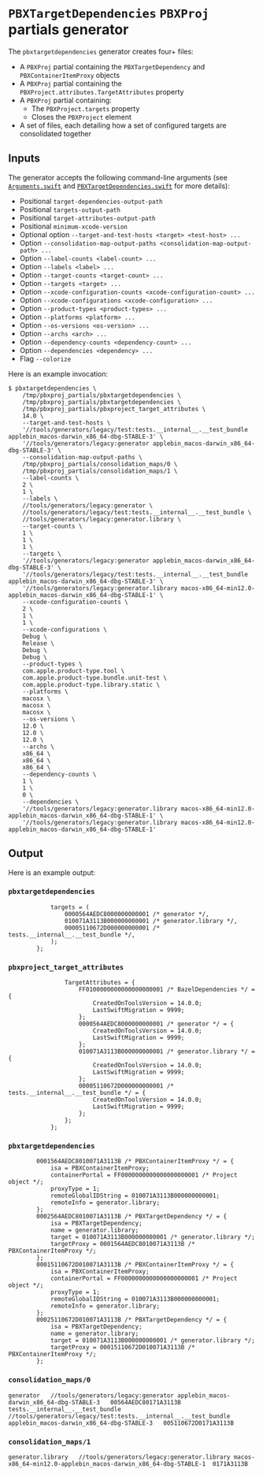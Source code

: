 # `PBXTargetDependencies` `PBXProj` partials generator

The `pbxtargetdependencies` generator creates four+ files:

- A `PBXProj` partial containing the `PBXTargetDependency` and `PBXContainerItemProxy` objects
- A `PBXProj` partial containing the `PBXProject.attributes.TargetAttributes` property
- A `PBXProj` partial containing:
  - The `PBXProject.targets` property
  - Closes the `PBXProject` element
- A set of files, each detailing how a set of configured targets are consolidated together

## Inputs

The generator accepts the following command-line arguments (see
[`Arguments.swift`](src/Generator/Arguments.swift) and
[`PBXTargetDependencies.swift`](src/PBXTargetDependencies.swift) for more
details):

- Positional `target-dependencies-output-path`
- Positional `targets-output-path`
- Positional `target-attributes-output-path`
- Positional `minimum-xcode-version`
- Optional option `--target-and-test-hosts <target> <test-host> ...`
- Option `--consolidation-map-output-paths <consolidation-map-output-path> ...`
- Option `--label-counts <label-count> ...`
- Option `--labels <label> ...`
- Option `--target-counts <target-count> ...`
- Option `--targets <target> ...`
- Option `--xcode-configuration-counts <xcode-configuration-count> ...`
- Option `--xcode-configurations <xcode-configuration> ...`
- Option `--product-types <product-types> ...`
- Option `--platforms <platform> ...`
- Option `--os-versions <os-version> ...`
- Option `--archs <arch> ...`
- Option `--dependency-counts <dependency-count> ...`
- Option `--dependencies <dependency> ...`
- Flag `--colorize`

Here is an example invocation:

```shell
$ pbxtargetdependencies \
    /tmp/pbxproj_partials/pbxtargetdependencies \
    /tmp/pbxproj_partials/pbxtargetdependencies \
    /tmp/pbxproj_partials/pbxproject_target_attributes \
    14.0 \
    --target-and-test-hosts \
    '//tools/generators/legacy/test:tests.__internal__.__test_bundle applebin_macos-darwin_x86_64-dbg-STABLE-3' \
    '//tools/generators/legacy:generator applebin_macos-darwin_x86_64-dbg-STABLE-3' \
    --consolidation-map-output-paths \
    /tmp/pbxproj_partials/consolidation_maps/0 \
    /tmp/pbxproj_partials/consolidation_maps/1 \
    --label-counts \
    2 \
    1 \
    --labels \
    //tools/generators/legacy:generator \
    //tools/generators/legacy/test:tests.__internal__.__test_bundle \
    //tools/generators/legacy:generator.library \
    --target-counts \
    1 \
    1 \
    1 \
    --targets \
    '//tools/generators/legacy:generator applebin_macos-darwin_x86_64-dbg-STABLE-3' \
    '//tools/generators/legacy/test:tests.__internal__.__test_bundle applebin_macos-darwin_x86_64-dbg-STABLE-3' \
    '//tools/generators/legacy:generator.library macos-x86_64-min12.0-applebin_macos-darwin_x86_64-dbg-STABLE-1' \
    --xcode-configuration-counts \
    2 \
    1 \
    1 \
    --xcode-configurations \
    Debug \
    Release \
    Debug \
    Debug \
    --product-types \
    com.apple.product-type.tool \
    com.apple.product-type.bundle.unit-test \
    com.apple.product-type.library.static \
    --platforms \
    macosx \
    macosx \
    macosx \
    --os-versions \
    12.0 \
    12.0 \
    12.0 \
    --archs \
    x86_64 \
    x86_64 \
    x86_64 \
    --dependency-counts \
    1 \
    1 \
    0 \
    --dependencies \
    '//tools/generators/legacy:generator.library macos-x86_64-min12.0-applebin_macos-darwin_x86_64-dbg-STABLE-1' \
    '//tools/generators/legacy:generator.library macos-x86_64-min12.0-applebin_macos-darwin_x86_64-dbg-STABLE-1'
```

## Output

Here is an example output:

### `pbxtargetdependencies`

```
			targets = (
				0000564AEDC8000000000001 /* generator */,
				010071A3113B000000000001 /* generator.library */,
				00005110672D000000000001 /* tests.__internal__.__test_bundle */,
			);
		};

```

### `pbxproject_target_attributes`

```
				TargetAttributes = {
					FF0100000000000000000001 /* BazelDependencies */ = {
						CreatedOnToolsVersion = 14.0.0;
						LastSwiftMigration = 9999;
					};
					0000564AEDC8000000000001 /* generator */ = {
						CreatedOnToolsVersion = 14.0.0;
						LastSwiftMigration = 9999;
					};
					010071A3113B000000000001 /* generator.library */ = {
						CreatedOnToolsVersion = 14.0.0;
						LastSwiftMigration = 9999;
					};
					00005110672D000000000001 /* tests.__internal__.__test_bundle */ = {
						CreatedOnToolsVersion = 14.0.0;
						LastSwiftMigration = 9999;
					};
				};
			};

```

### `pbxtargetdependencies`

```
		0001564AEDC8010071A3113B /* PBXContainerItemProxy */ = {
			isa = PBXContainerItemProxy;
			containerPortal = FF0000000000000000000001 /* Project object */;
			proxyType = 1;
			remoteGlobalIDString = 010071A3113B000000000001;
			remoteInfo = generator.library;
		};
		0002564AEDC8010071A3113B /* PBXTargetDependency */ = {
			isa = PBXTargetDependency;
			name = generator.library;
			target = 010071A3113B000000000001 /* generator.library */;
			targetProxy = 0001564AEDC8010071A3113B /* PBXContainerItemProxy */;
		};
		00015110672D010071A3113B /* PBXContainerItemProxy */ = {
			isa = PBXContainerItemProxy;
			containerPortal = FF0000000000000000000001 /* Project object */;
			proxyType = 1;
			remoteGlobalIDString = 010071A3113B000000000001;
			remoteInfo = generator.library;
		};
		00025110672D010071A3113B /* PBXTargetDependency */ = {
			isa = PBXTargetDependency;
			name = generator.library;
			target = 010071A3113B000000000001 /* generator.library */;
			targetProxy = 00015110672D010071A3113B /* PBXContainerItemProxy */;
		};

```

### `consolidation_maps/0`

```
generator	//tools/generators/legacy:generator applebin_macos-darwin_x86_64-dbg-STABLE-3	00564AEDC80171A3113B
tests.__internal__.__test_bundle	//tools/generators/legacy/test:tests.__internal__.__test_bundle applebin_macos-darwin_x86_64-dbg-STABLE-3	005110672D0171A3113B

```

### `consolidation_maps/1`

```
generator.library	//tools/generators/legacy:generator.library macos-x86_64-min12.0-applebin_macos-darwin_x86_64-dbg-STABLE-1	0171A3113B

```
